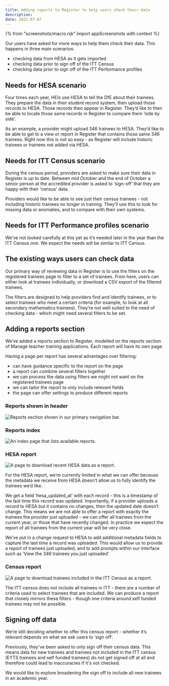 ```yaml
---
title: Adding reports to Register to help users check their data
description:
date: 2022-07-07
---
```

{% from "screenshots/macro.njk" import appScreenshots with context %}

Our users have asked for more ways to help them check their data. This happens in three main scenarios:

* checking data from HESA as it gets imported
* checking data prior to sign off of the ITT Census
* checking data prior to sign off of the ITT Performance profiles

## Needs for HESA scenario

Four times each year, HEIs use HESA to tell the DfE about their trainees. They prepare the data in their student record system, then upload those records to HESA. Those records then appear in Register. They’d like to then be able to locate those same records in Register to compare them ‘side by side’.

As an example, a provider might upload 346 trainees to HESA. They’d like to be able to get to a view or report in Register that contains those same 346 trainees. Right now this is not so easy - as Register will include historic trainees or trainees not added via HESA.

## Needs for ITT Census scenario

During the census period, providers are asked to make sure their data in Register is up to date. Between mid October and the end of October a senior person at the accredited provider is asked to ‘sign-off’ that they are happy with their ‘census’ data. 

Providers would like to be able to see just their census trainees - not including historic trainees no longer in training. They’ll use this to look for missing data or anomalies, and to compare with their own systems.

## Needs for ITT Performance profiles scenario

We’ve not looked carefully at this yet as it’s needed later in the year than the ITT Census one. We expect the needs will be similar to ITT Census.

## The existing ways users can check data

Our primary way of reviewing data in Register is to use the filters on the registered trainees page to filter to a set of trainees. From here, users can either look at trainees individually, or download a CSV export of the filtered trainees.

The filters are designed to help providers find and identify trainees, or to select trainees who meet a certain criteria (for example, to look at all secondary mathematics trainees). They’re not well suited to the need of checking data - which might need several filters to be set.

## Adding a reports section

We’ve added a reports section to Register, modelled on the reports section of Manage teacher training applications. Each report will have its own page.


Having a page per report has several advantages over filtering:

* can have guidance specific to the report on the page
* a report can combine several filters together
* we can process the data using filters we might not want on the registered trainees page
* we can tailor the report to only include relevant fields
* the page can offer settings to produce different reports


### Reports shown in header

![Reports section shown in our primary navigation bar.](1.reports-in-nav.png)

### Reports index

![An index page that lists available reports.](2.reports-index.png)

### HESA report

![A page to download recent HESA data as a report.](3.hesa-report.png)

For the HESA report, we’re currently limited in what we can offer because the metadata we receive from HESA doesn’t allow us to fully identify the trainees we’d like.

We get a field ‘hesa_updated_at’ with each record - this is a timestamp of the last time this record was updated. Importantly, if a provider uploads a record to HESA but it contains no changes, then the updated date doesn’t change. This means we are not able to offer a report with exactly the trainees the provider just uploaded - we can offer all trainees from the current year, or those that have recently changed. In practice we expect the report of all trainees from the current year will be very close.

We’ve put in a change request to HESA to add additional metadata fields to capture the last time a record was uploaded. This would allow us to provide a report of trainees just uploaded, and to add prompts within our interface such as ‘View the 346 trainees you just uploaded’

### Census report

![A page to download trainees included in the ITT Census as a report.](4.census-report.png)

The ITT census does not include all trainees in ITT - there are a number of criteria used to select trainees that are included. We can produce a report that closely mirrors these filters - though one criteria around self funded trainees may not be possible.

## Signing off data

We’re still deciding whether to offer this census report - whether it’s relevant depends on what we ask users to ‘sign off’.

Previously, they've been asked to only sign off their census data. This means data for new trainees and trainees not included in the ITT census (EYTS trainees and self funded trainees) do not get signed off at all and therefore could lead to inaccuracies if it's not checked.

We would like to explore broadening the sign off to include all new trainees in an academic year.
